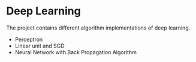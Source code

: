 # Deep Learning 
The project contains different algorithm implementations of deep learning.
- Perceptron
- Linear unit and SGD
- Neural Network with Back Propagation Algorithm
